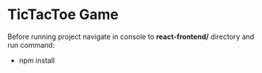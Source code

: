 # TicTacToe Game

Before running project navigate in console to **react-frontend/** directory and run command:
- npm install

